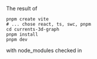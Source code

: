 The result of 

```
pnpm create vite
# ... chose react, ts, swc, pnpm
cd currents-3d-graph
pnpm install
pnpm dev
```

with node_modules checked in